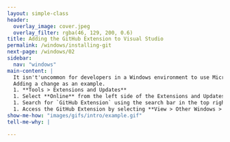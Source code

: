 ```yaml
---
layout: simple-class
header:
  overlay_image: cover.jpeg
  overlay_filter: rgba(46, 129, 200, 0.6)
title: Adding the GitHub Extension to Visual Studio
permalink: /windows/installing-git
next-page: /windows/02
sidebar:
  nav: "windows"
main-content: |
  It isn't'uncommon for developers in a Windows environment to use Microsoft Visual Studio, thankfully, there is a GitHub Extension that empowers you to develop in a familiar environment while collaborating on the GitHub platform.
  Adding a change as an example.
  1. **Tools > Extensions and Updates**
  1. Select **Online** from the left side of the Extensions and Updates window.
  1. Search for `GitHub Extension` using the search bar in the top right corner.
  1. Access the GitHub Extension by selecting **View > Other Windows > GitHub** from the main menu.
show-me-how: "images/gifs/intro/example.gif"
tell-me-why: |

---
```

